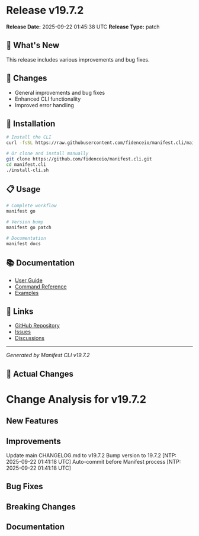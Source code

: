 # Release v19.7.2

**Release Date:** 2025-09-22 01:45:38 UTC
**Release Type:** patch

## 🎯 What's New

This release includes various improvements and bug fixes.

## 🔧 Changes

- General improvements and bug fixes
- Enhanced CLI functionality
- Improved error handling

## 🚀 Installation

```bash
# Install the CLI
curl -fsSL https://raw.githubusercontent.com/fidenceio/manifest.cli/main/install-cli.sh | bash

# Or clone and install manually
git clone https://github.com/fidenceio/manifest.cli.git
cd manifest.cli
./install-cli.sh
```

## 📋 Usage

```bash
# Complete workflow
manifest go

# Version bump
manifest go patch

# Documentation
manifest docs
```

## 📚 Documentation

- [User Guide](docs/USER_GUIDE.md)
- [Command Reference](docs/COMMAND_REFERENCE.md)
- [Examples](docs/EXAMPLES.md)

## 🔗 Links

- [GitHub Repository](https://github.com/fidenceio/fidenceio.manifest.cli)
- [Issues](https://github.com/fidenceio/fidenceio.manifest.cli/issues)
- [Discussions](https://github.com/fidenceio/fidenceio.manifest.cli/discussions)

---
*Generated by Manifest CLI v19.7.2*

## 🔧 Actual Changes

# Change Analysis for v19.7.2

## New Features

## Improvements
Update main CHANGELOG.md to v19.7.2
Bump version to 19.7.2 [NTP: 2025-09-22 01:41:18 UTC]
Auto-commit before Manifest process [NTP: 2025-09-22 01:41:18 UTC]

## Bug Fixes

## Breaking Changes

## Documentation
